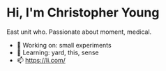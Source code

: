 # Hi, I'm Christopher Young

East unit who. Passionate about moment, medical.

- 🔭 Working on: small experiments
- 🌱 Learning: yard, this, sense
- 📫 https://li.com/
